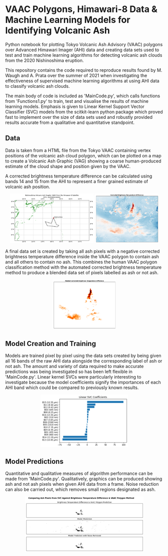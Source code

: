 # VAAC Polygons, Himawari-8 Data & Machine Learning Models for Identifying Volcanic Ash
Python notebook for plotting Tokyo Volcanic Ash Advisory (VAAC) polygons over Advanced Himawari Imager (AHI) data and creating data sets used to test and train machine learning algorithms for detecting volcanic ash clouds from the 2020 Nishinoshima eruption.

This repository contains the code required to reproduce results found by M. Waugh and A. Prata over the summer of 2021 when investigating the effectiveness of supervised machine learning algorithms at using AHI data to classify volcanic ash clouds. 

The main body of code is included as 'MainCode.py', which calls functions from 'Functions1.py' to train, test and visualise the results of machine learning models. Emphasis is given to Linear Kernel Support Vector Classifier (SVC) models from the scitkit-learn python package which proved fast to implement over the size of data sets used and robustly provided results accurate from a qualitative and quantitative standpoint.

## Data
Data is taken from a HTML file from the Tokyo VAAC containing vertex positions of the volcanic ash cloud polygon, which can be plotted on a map to create a Volcanic Ash Graphic (VAG) showing a coarse human-produced estimate of the cloud shape and position given by the VAAC.

A corrected brightness temperature difference can be calculated using bands 14 and 15 from the AHI to represent a finer grained estimate of volcanic ash position.

<p align="center">
  <img width="53%" src="/figures/ex_VAG.png">
  <img width="40.2%" src="/figures/ex_BTD.png">
</p>

A final data set is created by taking all ash pixels with a negative corrected brightness temperature difference inside the VAAC polygon to contain ash and all others to contain no ash. This combines the human VAAC polygon classification method with the automated corrected brightness temperature method to produce a blended data set of pixels labelled as ash or not ash.

<p align="center">
  <img width="40.2%" src="/figures/ex_dataset.png">
</p>


## Model Creation and Training
Models are trained pixel by pixel using the data sets created by being given all 16 bands of the raw AHI data alongside the corresponding label of ash or not ash. The amount and variety of data required to make accurate predictions was being investigated so has been left flexible in 'MainCode.py'. Linear kernel SVCs were particularly interesting to investigate because the model coefficients signify the importances of each AHI band which could be compared to previously known results.

<p align="center">
  <img width="55%" src="/figures/ex_coefficients.png">
</p>


## Model Predictions
Quantitative and qualitative measures of algorithm performance can be made from 'MainCode.py'. Qualitatively, graphics can be produced showing ash and not ash pixels when given AHI data from a frame. Noise reduction can also be carried out, which removes small regions designated as ash.

<p align="center">
  <img width="75%" src="/figures/ex_prediction.png">
</p>
